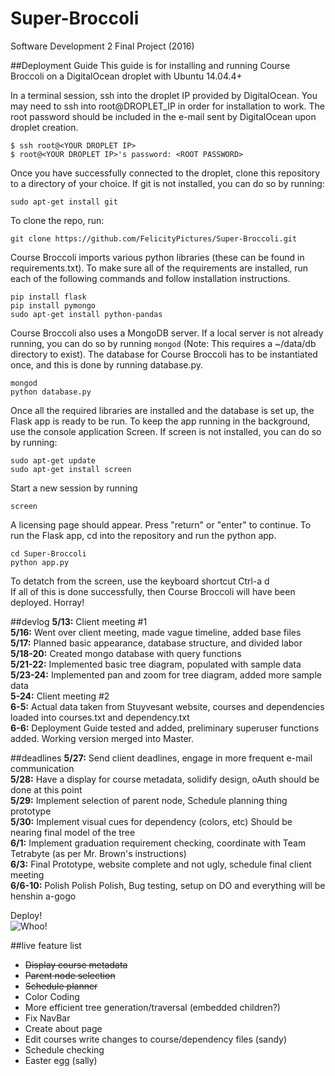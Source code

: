 # Super-Broccoli
Software Development 2 Final Project (2016)

##Deployment Guide
This guide is for installing and running Course Broccoli on a DigitalOcean droplet with Ubuntu 14.04.4+<br>

In a terminal session, ssh into the droplet IP provided by DigitalOcean. You may need to ssh into root@DROPLET_IP in order for installation to work. The root password should be included in the e-mail sent by DigitalOcean upon droplet creation.
```
$ ssh root@<YOUR DROPLET IP>
$ root@<YOUR DROPLET IP>'s password: <ROOT PASSWORD>
```
Once you have successfully connected to the droplet, clone this repository to a directory of your choice. If git is not installed, you can do so by running:
```
sudo apt-get install git
```
To clone the repo, run:
```
git clone https://github.com/FelicityPictures/Super-Broccoli.git
```
Course Broccoli imports various python libraries (these can be found in requirements.txt). To make sure all of the requirements are installed, run each of the following commands and follow installation instructions.
```
pip install flask
pip install pymongo
sudo apt-get install python-pandas
```
Course Broccoli also uses a MongoDB server. If a local server is not already running, you can do so by running `mongod` (Note: This requires a ~/data/db directory to exist). The database for Course Broccoli has to be instantiated once, and this is done by running database.py. 
```
mongod
python database.py
```
Once all the required libraries are installed and the database is set up, the Flask app is ready to be run. To keep the app running in the background, use the console application Screen. If screen is not installed, you can do so by running:
```
sudo apt-get update
sudo apt-get install screen
```
Start a new session by running 
```
screen
```
A licensing page should appear. Press "return" or "enter" to continue. To run the Flask app, cd into the repository and run the python app. 
```
cd Super-Broccoli
python app.py
```
To detatch from the screen, use the keyboard shortcut Ctrl-a d<br>
If all of this is done successfully, then Course Broccoli will have been deployed. Horray!

##devlog
<b>5/13:</b> Client meeting #1 <br>
<b>5/16:</b> Went over client meeting, made vague timeline, added base files <br>
<b>5/17:</b> Planned basic appearance, database structure, and divided labor <br>
<b>5/18-20:</b> Created mongo database with query functions<br>
<b>5/21-22:</b> Implemented basic tree diagram, populated with sample data<br>
<b>5/23-24:</b> Implemented pan and zoom for tree diagram, added more sample data <br>
<b>5-24:</b> Client meeting #2<br>
<b>6-5:</b> Actual data taken from Stuyvesant website, courses and dependencies loaded into courses.txt and dependency.txt<br>
<b>6-6:</b> Deployment Guide tested and added, preliminary superuser functions added. Working version merged into Master.<br>

##deadlines
<b>5/27:</b> Send client deadlines, engage in more frequent e-mail communication<br>
<b>5/28:</b> Have a display for course metadata, solidify design, oAuth should be done at this point<br>
<b>5/29:</b> Implement selection of parent node, Schedule planning thing prototype<br>
<b>5/30:</b> Implement visual cues for dependency (colors, etc) Should be nearing final model of the tree<br>
<b>6/1:</b> Implement graduation requirement checking, coordinate with Team Tetrabyte (as per Mr. Brown's instructions)<br>
<b>6/3:</b> Final Prototype, website complete and not ugly, schedule final client meeting<br>
<b>6/6-10:</b> Polish Polish Polish, Bug testing, setup on DO and everything will be henshin a-gogo<br>

Deploy!<br>
![Whoo!](https://scontent-lga3-1.xx.fbcdn.net/t39.1997-6/p128x128/851574_457535061023413_1593043981_n.png)

##live feature list
+ ~~Display course metadata~~
+ ~~Parent node selection~~
+ ~~Schedule planner~~
+ Color Coding
+ More efficient tree generation/traversal (embedded children?)
+ Fix NavBar
+ Create about page 
+ Edit courses write changes to course/dependency files (sandy)
+ Schedule checking
+ Easter egg (sally)
